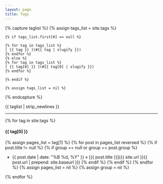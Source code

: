 ```yaml
---
layout: page
title: Tags
---
```


{% capture taglist %}
	{% assign tags_list = site.tags %}
	
	{% if tags_list.first[0] == null %}
	
	{% for tag in tags_list %}
	[ {{ tag }} ](#{{ tag | slugify }})
	{% endfor %}
	{% else %}
	{% for tag in tags_list %}
	[ {{ tag[0] }} ](#{{ tag[0] | slugify }}) 
	{% endfor %}
	
	{% endif %}
	
	{% assign tags_list = nil %}
{% endcapture %}

{{ taglist | strip_newlines }}

------

{% for tag in site.tags  %}
#### <a name="{{ tag[0] | slugify }}">{{ tag[0] }}</a>

{% assign pages_list = tag[1] %}
{% for post in pages_list reversed %}
{% if post.title != null %}
{% if group == null or group == post.group %}
  * {{ post.date | date: "%B %d, %Y" }} &raquo; [{{ post.title }}]({{ site.url }}{{ post.url | prepend: site.baseurl }})
{% endif %}
{% endif %}
{% endfor %}
{% assign pages_list = nil %}
{% assign group = nil %}

{% endfor %}